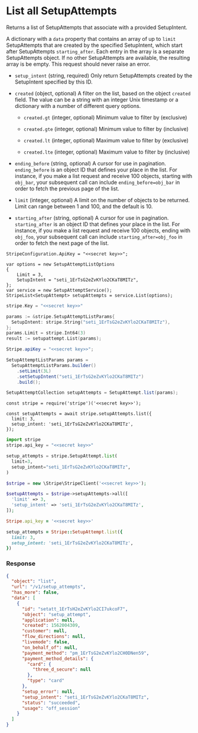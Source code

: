# List all SetupAttempts

Returns a list of SetupAttempts that associate with a provided SetupIntent.

A dictionary with a `data` property that contains
an array of up to `limit` SetupAttempts that are created by the
specified SetupIntent, which start after SetupAttempts `starting_after`. Each
entry in the array is a separate SetupAttempts object. If no other
SetupAttempts are available, the resulting array is be empty. This
request should never raise an error.

- `setup_intent` (string, required)
  Only return SetupAttempts created by the SetupIntent specified by
  this ID.

- `created` (object, optional)
  A filter on the list, based on the object `created` field. The value
  can be a string with an integer Unix timestamp or a
  dictionary with a number of different query options.

  - `created.gt` (integer, optional)
    Minimum value to filter by (exclusive)

  - `created.gte` (integer, optional)
    Minimum value to filter by (inclusive)

  - `created.lt` (integer, optional)
    Maximum value to filter by (exclusive)

  - `created.lte` (integer, optional)
    Maximum value to filter by (inclusive)

- `ending_before` (string, optional)
  A cursor for use in pagination. `ending_before` is an object ID that defines your place in the list. For instance, if you make a list request and receive 100 objects, starting with `obj_bar`, your subsequent call can include `ending_before=obj_bar` in order to fetch the previous page of the list.

- `limit` (integer, optional)
  A limit on the number of objects to be returned. Limit can range between 1 and 100, and the default is 10.

- `starting_after` (string, optional)
  A cursor for use in pagination. `starting_after` is an object ID that defines your place in the list. For instance, if you make a list request and receive 100 objects, ending with `obj_foo`, your subsequent call can include `starting_after=obj_foo` in order to fetch the next page of the list.

```dotnet
StripeConfiguration.ApiKey = "<<secret key>>";

var options = new SetupAttemptListOptions
{
    Limit = 3,
    SetupIntent = "seti_1ErTsG2eZvKYlo2CKaT8MITz",
};
var service = new SetupAttemptService();
StripeList<SetupAttempt> setupAttempts = service.List(options);
```

```go
stripe.Key = "<<secret key>>"

params := &stripe.SetupAttemptListParams{
  SetupIntent: stripe.String("seti_1ErTsG2eZvKYlo2CKaT8MITz"),
};
params.Limit = stripe.Int64(3)
result := setupattempt.List(params);
```

```java
Stripe.apiKey = "<<secret key>>";

SetupAttemptListParams params =
  SetupAttemptListParams.builder()
    .setLimit(3L)
    .setSetupIntent("seti_1ErTsG2eZvKYlo2CKaT8MITz")
    .build();

SetupAttemptCollection setupAttempts = SetupAttempt.list(params);
```

```node
const stripe = require('stripe')('<<secret key>>');

const setupAttempts = await stripe.setupAttempts.list({
  limit: 3,
  setup_intent: 'seti_1ErTsG2eZvKYlo2CKaT8MITz',
});
```

```python
import stripe
stripe.api_key = "<<secret key>>"

setup_attempts = stripe.SetupAttempt.list(
  limit=3,
  setup_intent="seti_1ErTsG2eZvKYlo2CKaT8MITz",
)
```

```php
$stripe = new \Stripe\StripeClient('<<secret key>>');

$setupAttempts = $stripe->setupAttempts->all([
  'limit' => 3,
  'setup_intent' => 'seti_1ErTsG2eZvKYlo2CKaT8MITz',
]);
```

```ruby
Stripe.api_key = '<<secret key>>'

setup_attempts = Stripe::SetupAttempt.list({
  limit: 3,
  setup_intent: 'seti_1ErTsG2eZvKYlo2CKaT8MITz',
})
```

### Response

```json
{
  "object": "list",
  "url": "/v1/setup_attempts",
  "has_more": false,
  "data": [
    {
      "id": "setatt_1ErTsH2eZvKYlo2CI7ukcoF7",
      "object": "setup_attempt",
      "application": null,
      "created": 1562004309,
      "customer": null,
      "flow_directions": null,
      "livemode": false,
      "on_behalf_of": null,
      "payment_method": "pm_1ErTsG2eZvKYlo2CH0DNen59",
      "payment_method_details": {
        "card": {
          "three_d_secure": null
        },
        "type": "card"
      },
      "setup_error": null,
      "setup_intent": "seti_1ErTsG2eZvKYlo2CKaT8MITz",
      "status": "succeeded",
      "usage": "off_session"
    }
  ]
}
```